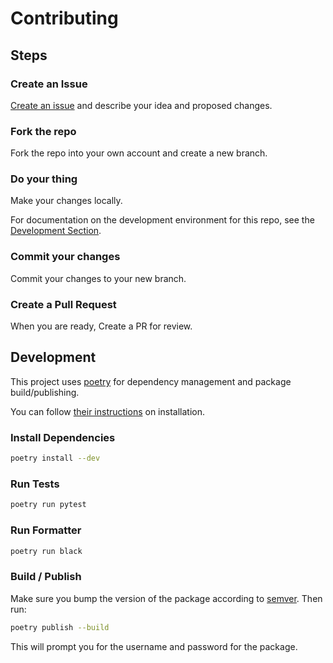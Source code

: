 # Contributing

## Steps

### Create an Issue

[Create an issue](https://github.com/wulfmann/vercel/issues/new/choose) and describe your idea and proposed changes.

### Fork the repo

Fork the repo into your own account and create a new branch.

### Do your thing

Make your changes locally.

For documentation on the development environment for this repo, see the [Development Section](#Development).

### Commit your changes

Commit your changes to your new branch.

### Create a Pull Request

When you are ready, Create a PR for review.

## Development

This project uses [poetry](https://python-poetry.org/) for dependency management and package build/publishing.

You can follow [their instructions](https://python-poetry.org/docs/#installation) on installation.

### Install Dependencies

```bash
poetry install --dev
```

### Run Tests

```bash
poetry run pytest
```

### Run Formatter

```bash
poetry run black
```

### Build / Publish

Make sure you bump the version of the package according to [semver](https://semver.org/). Then run:

```bash
poetry publish --build
```

This will prompt you for the username and password for the package.
